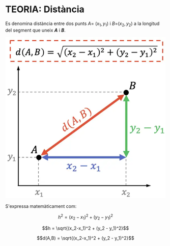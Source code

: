 # TEORIA: **Distància**

Es denomina distància entre dos punts $A=$ ($x_1,y_1$) i $B=$($x_2,y_2$) a la longitud del segment que uneix **$A$** i **$B$**.

![toe](../images/teo-01-image-4.png)


S'expressa matemàticament com:

$$h^2 = (x_2-x_1)^2 + (y_2 - y_1)^2$$

$$h = \sqrt{(x_2-x_1)^2 + (y_2 - y_1)^2}$$

$$d(A,B) = \sqrt{(x_2-x_1)^2 + (y_2 - y_1)^2}$$
